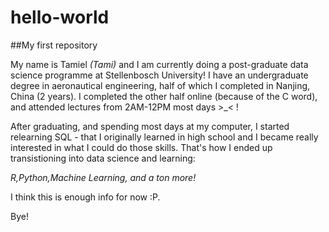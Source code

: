 # hello-world
##My first repository

My name is Tamiel *(Tami)* and I am currently doing a post-graduate data science programme at Stellenbosch University! I have an undergraduate degree in aeronautical engineering, half of which I completed in Nanjing, China (2 years). I completed the other half online (because of the C word), and attended lectures from 2AM-12PM most days >_< !

After graduating, and spending most days at my computer, I started relearning SQL - that I originally learned in high school and I became really interested in what I could do those skills. That's how I ended up transistioning into data science and learning:

*R,Python,Machine Learning, and a ton more!*

I think this is enough info for now :P. 

Bye! 
